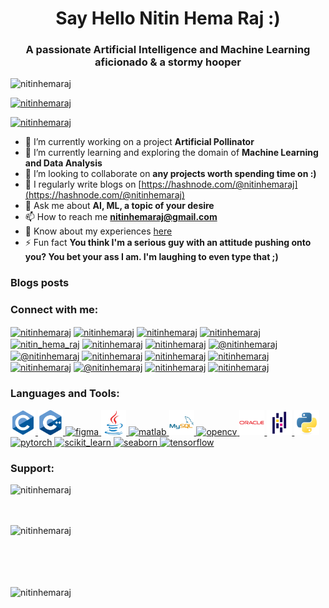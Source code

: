 <h1 align="center">Say Hello Nitin Hema Raj :)</h1>
<h3 align="center">A passionate Artificial Intelligence and Machine Learning aficionado & a stormy hooper</h3>

<p align="left"> <img src="https://komarev.com/ghpvc/?username=nitinhemaraj&label=Profile%20views&color=0e75b6&style=flat" alt="nitinhemaraj" /> </p>

<p align="left"> <a href="https://github.com/ryo-ma/github-profile-trophy"><img src="https://github-profile-trophy.vercel.app/?username=nitinhemaraj" alt="nitinhemaraj" /></a> </p>

<p align="left"> <a href="https://twitter.com/nitinhemaraj" target="blank"><img src="https://img.shields.io/twitter/follow/nitinhemaraj?logo=twitter&style=for-the-badge" alt="nitinhemaraj" /></a> </p>

- 🔭 I’m currently working on a project **Artificial Pollinator**
- 🌱 I’m currently learning and exploring the domain of **Machine Learning and Data Analysis**
- 👯 I’m looking to collaborate on **any projects worth spending time on :)**
- 📝 I regularly write blogs on [https://hashnode.com/@nitinhemaraj](https://hashnode.com/@nitinhemaraj)
- 💬 Ask me about **AI, ML, a topic of your desire**
- 📫 How to reach me **nitinhemaraj@gmail.com**
- 📄 Know about my experiences [here](https://drive.google.com/file/d/132qraHvsj4bPtICHhcbW3-Wd3QkOuuD0/view?usp=drive_link)
- ⚡ Fun fact **You think I'm a serious guy with an attitude pushing onto you? You bet your ass I am.
                 I'm laughing to even type that ;)**

### Blogs posts
<!-- BLOG-POST-LIST:START -->
<!-- BLOG-POST-LIST:END -->

<h3 align="left">Connect with me:</h3>
<p align="left">
<a href="https://dev.to/nitinhemaraj" target="blank"><img align="center" src="https://raw.githubusercontent.com/rahuldkjain/github-profile-readme-generator/master/src/images/icons/Social/devto.svg" alt="nitinhemaraj" height="30" width="40" /></a>
<a href="https://twitter.com/nitinhemaraj" target="blank"><img align="center" src="https://raw.githubusercontent.com/rahuldkjain/github-profile-readme-generator/master/src/images/icons/Social/twitter.svg" alt="nitinhemaraj" height="30" width="40" /></a>
<a href="https://linkedin.com/in/nitinhemaraj" target="blank"><img align="center" src="https://raw.githubusercontent.com/rahuldkjain/github-profile-readme-generator/master/src/images/icons/Social/linked-in-alt.svg" alt="nitinhemaraj" height="30" width="40" /></a>
<a href="https://kaggle.com/nitinhemaraj" target="blank"><img align="center" src="https://raw.githubusercontent.com/rahuldkjain/github-profile-readme-generator/master/src/images/icons/Social/kaggle.svg" alt="nitinhemaraj" height="30" width="40" /></a>
<a href="https://instagram.com/nitin_hema_raj" target="blank"><img align="center" src="https://raw.githubusercontent.com/rahuldkjain/github-profile-readme-generator/master/src/images/icons/Social/instagram.svg" alt="nitin_hema_raj" height="30" width="40" /></a>
<a href="https://dribbble.com/nitinhemaraj" target="blank"><img align="center" src="https://raw.githubusercontent.com/rahuldkjain/github-profile-readme-generator/master/src/images/icons/Social/dribbble.svg" alt="nitinhemaraj" height="30" width="40" /></a>
<a href="https://www.behance.net/nitinhemaraj" target="blank"><img align="center" src="https://raw.githubusercontent.com/rahuldkjain/github-profile-readme-generator/master/src/images/icons/Social/behance.svg" alt="nitinhemaraj" height="30" width="40" /></a>
<a href="https://hashnode.com/@nitinhemaraj" target="blank"><img align="center" src="https://raw.githubusercontent.com/rahuldkjain/github-profile-readme-generator/master/src/images/icons/Social/hashnode.svg" alt="@nitinhemaraj" height="30" width="40" /></a>
<a href="https://medium.com/@nitinhemaraj" target="blank"><img align="center" src="https://raw.githubusercontent.com/rahuldkjain/github-profile-readme-generator/master/src/images/icons/Social/medium.svg" alt="@nitinhemaraj" height="30" width="40" /></a>
<a href="https://www.codechef.com/users/nitinhemaraj" target="blank"><img align="center" src="https://cdn.jsdelivr.net/npm/simple-icons@3.1.0/icons/codechef.svg" alt="nitinhemaraj" height="30" width="40" /></a>
<a href="https://www.hackerrank.com/nitinhemaraj" target="blank"><img align="center" src="https://raw.githubusercontent.com/rahuldkjain/github-profile-readme-generator/master/src/images/icons/Social/hackerrank.svg" alt="nitinhemaraj" height="30" width="40" /></a>
<a href="https://codeforces.com/profile/nitinhemaraj" target="blank"><img align="center" src="https://raw.githubusercontent.com/rahuldkjain/github-profile-readme-generator/master/src/images/icons/Social/codeforces.svg" alt="nitinhemaraj" height="30" width="40" /></a>
<a href="https://www.leetcode.com/nitinhemaraj" target="blank"><img align="center" src="https://raw.githubusercontent.com/rahuldkjain/github-profile-readme-generator/master/src/images/icons/Social/leet-code.svg" alt="nitinhemaraj" height="30" width="40" /></a>
<a href="https://www.hackerearth.com/@nitinhemaraj" target="blank"><img align="center" src="https://raw.githubusercontent.com/rahuldkjain/github-profile-readme-generator/master/src/images/icons/Social/hackerearth.svg" alt="@nitinhemaraj" height="30" width="40" /></a>
<a href="https://auth.geeksforgeeks.org/user/nitinhemaraj" target="blank"><img align="center" src="https://raw.githubusercontent.com/rahuldkjain/github-profile-readme-generator/master/src/images/icons/Social/geeks-for-geeks.svg" alt="nitinhemaraj" height="30" width="40" /></a>
<a href="https://www.topcoder.com/members/nitinhemaraj" target="blank"><img align="center" src="https://raw.githubusercontent.com/rahuldkjain/github-profile-readme-generator/master/src/images/icons/Social/topcoder.svg" alt="nitinhemaraj" height="30" width="40" /></a>
</p>

<h3 align="left">Languages and Tools:</h3>
<p align="left"> <a href="https://www.cprogramming.com/" target="_blank" rel="noreferrer"> <img src="https://raw.githubusercontent.com/devicons/devicon/master/icons/c/c-original.svg" alt="c" width="40" height="40"/> </a> <a href="https://www.w3schools.com/cpp/" target="_blank" rel="noreferrer"> <img src="https://raw.githubusercontent.com/devicons/devicon/master/icons/cplusplus/cplusplus-original.svg" alt="cplusplus" width="40" height="40"/> </a> <a href="https://www.figma.com/" target="_blank" rel="noreferrer"> <img src="https://www.vectorlogo.zone/logos/figma/figma-icon.svg" alt="figma" width="40" height="40"/> </a> <a href="https://www.java.com" target="_blank" rel="noreferrer"> <img src="https://raw.githubusercontent.com/devicons/devicon/master/icons/java/java-original.svg" alt="java" width="40" height="40"/> </a> <a href="https://www.mathworks.com/" target="_blank" rel="noreferrer"> <img src="https://upload.wikimedia.org/wikipedia/commons/2/21/Matlab_Logo.png" alt="matlab" width="40" height="40"/> </a> <a href="https://www.mysql.com/" target="_blank" rel="noreferrer"> <img src="https://raw.githubusercontent.com/devicons/devicon/master/icons/mysql/mysql-original-wordmark.svg" alt="mysql" width="40" height="40"/> </a> <a href="https://opencv.org/" target="_blank" rel="noreferrer"> <img src="https://www.vectorlogo.zone/logos/opencv/opencv-icon.svg" alt="opencv" width="40" height="40"/> </a> <a href="https://www.oracle.com/" target="_blank" rel="noreferrer"> <img src="https://raw.githubusercontent.com/devicons/devicon/master/icons/oracle/oracle-original.svg" alt="oracle" width="40" height="40"/> </a> <a href="https://pandas.pydata.org/" target="_blank" rel="noreferrer"> <img src="https://raw.githubusercontent.com/devicons/devicon/2ae2a900d2f041da66e950e4d48052658d850630/icons/pandas/pandas-original.svg" alt="pandas" width="40" height="40"/> </a> <a href="https://www.python.org" target="_blank" rel="noreferrer"> <img src="https://raw.githubusercontent.com/devicons/devicon/master/icons/python/python-original.svg" alt="python" width="40" height="40"/> </a> <a href="https://pytorch.org/" target="_blank" rel="noreferrer"> <img src="https://www.vectorlogo.zone/logos/pytorch/pytorch-icon.svg" alt="pytorch" width="40" height="40"/> </a> <a href="https://scikit-learn.org/" target="_blank" rel="noreferrer"> <img src="https://upload.wikimedia.org/wikipedia/commons/0/05/Scikit_learn_logo_small.svg" alt="scikit_learn" width="40" height="40"/> </a> <a href="https://seaborn.pydata.org/" target="_blank" rel="noreferrer"> <img src="https://seaborn.pydata.org/_images/logo-mark-lightbg.svg" alt="seaborn" width="40" height="40"/> </a> <a href="https://www.tensorflow.org" target="_blank" rel="noreferrer"> <img src="https://www.vectorlogo.zone/logos/tensorflow/tensorflow-icon.svg" alt="tensorflow" width="40" height="40"/> </a> </p>

<h3 align="left">Support:</h3>
<p><a href="https://www.buymeacoffee.com/nitinhemaraj"> <img align="left" src="https://cdn.buymeacoffee.com/buttons/v2/default-yellow.png" height="50" width="210" alt="nitinhemaraj" /></a></p><br><br><br>

<p><img align="left" src="https://github-readme-stats.vercel.app/api/top-langs?username=nitinhemaraj&show_icons=true&locale=en&layout=compact" alt="nitinhemaraj" /></p><br><br><br><br><br>

<p>&nbsp;<img align="left" src="https://github-readme-stats.vercel.app/api?username=nitinhemaraj&show_icons=true&locale=en" alt="nitinhemaraj" /></p>
